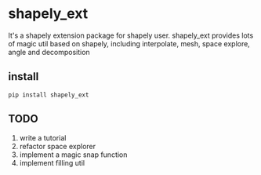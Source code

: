 # shapely_ext
It's a shapely extension package for shapely user.
shapely_ext provides lots of magic util based on shapely, including interpolate, mesh, space explore,
 angle and decomposition
 
 
## install
`pip install shapely_ext`

## TODO
1. write a tutorial
2. refactor space explorer
3. implement a magic snap function
4. implement filling util
